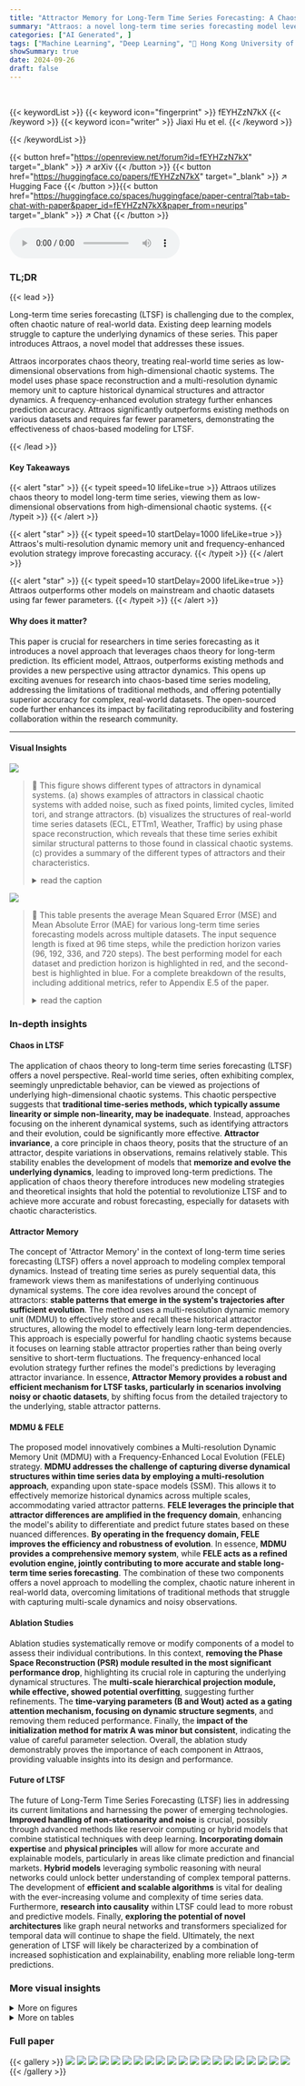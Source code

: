 ```yaml
---
title: "Attractor Memory for Long-Term Time Series Forecasting: A Chaos Perspective"
summary: "Attraos: a novel long-term time series forecasting model leveraging chaos theory, significantly outperforms existing methods by utilizing attractor dynamics for efficient and accurate prediction."
categories: ["AI Generated", ]
tags: ["Machine Learning", "Deep Learning", "🏢 Hong Kong University of Science and Technology",]
showSummary: true
date: 2024-09-26
draft: false
---
```


<br>

{{< keywordList >}}
{{< keyword icon="fingerprint" >}} fEYHZzN7kX {{< /keyword >}}
{{< keyword icon="writer" >}} Jiaxi Hu et el. {{< /keyword >}}
 
{{< /keywordList >}}

{{< button href="https://openreview.net/forum?id=fEYHZzN7kX" target="_blank" >}}
↗ arXiv
{{< /button >}}
{{< button href="https://huggingface.co/papers/fEYHZzN7kX" target="_blank" >}}
↗ Hugging Face
{{< /button >}}{{< button href="https://huggingface.co/spaces/huggingface/paper-central?tab=tab-chat-with-paper&paper_id=fEYHZzN7kX&paper_from=neurips" target="_blank" >}}
↗ Chat
{{< /button >}}




<audio controls>
    <source src="https://ai-paper-reviewer.com/fEYHZzN7kX/podcast.wav" type="audio/wav">
    Your browser does not support the audio element.
</audio>


### TL;DR


{{< lead >}}

Long-term time series forecasting (LTSF) is challenging due to the complex, often chaotic nature of real-world data. Existing deep learning models struggle to capture the underlying dynamics of these series. This paper introduces Attraos, a novel model that addresses these issues.  



Attraos incorporates chaos theory, treating real-world time series as low-dimensional observations from high-dimensional chaotic systems. The model uses phase space reconstruction and a multi-resolution dynamic memory unit to capture historical dynamical structures and attractor dynamics.  A frequency-enhanced evolution strategy further enhances prediction accuracy.  Attraos significantly outperforms existing methods on various datasets and requires far fewer parameters, demonstrating the effectiveness of chaos-based modeling for LTSF.

{{< /lead >}}


#### Key Takeaways

{{< alert "star" >}}
{{< typeit speed=10 lifeLike=true >}} Attraos utilizes chaos theory to model long-term time series, viewing them as low-dimensional observations from high-dimensional chaotic systems. {{< /typeit >}}
{{< /alert >}}

{{< alert "star" >}}
{{< typeit speed=10 startDelay=1000 lifeLike=true >}} Attraos's multi-resolution dynamic memory unit and frequency-enhanced evolution strategy improve forecasting accuracy. {{< /typeit >}}
{{< /alert >}}

{{< alert "star" >}}
{{< typeit speed=10 startDelay=2000 lifeLike=true >}} Attraos outperforms other models on mainstream and chaotic datasets using far fewer parameters. {{< /typeit >}}
{{< /alert >}}

#### Why does it matter?
This paper is crucial for researchers in time series forecasting as it introduces a novel approach that leverages chaos theory for long-term prediction.  Its efficient model, Attraos, outperforms existing methods and provides a new perspective using attractor dynamics.  This opens up exciting avenues for research into chaos-based time series modeling, addressing the limitations of traditional methods, and offering potentially superior accuracy for complex, real-world datasets.  The open-sourced code further enhances its impact by facilitating reproducibility and fostering collaboration within the research community.

------
#### Visual Insights



![](https://ai-paper-reviewer.com/fEYHZzN7kX/figures_1_1.jpg)

> 🔼 This figure shows different types of attractors in dynamical systems. (a) shows examples of attractors in classical chaotic systems with added noise, such as fixed points, limited cycles, limited tori, and strange attractors. (b) visualizes the structures of real-world time series datasets (ECL, ETTm1, Weather, Traffic) by using phase space reconstruction, which reveals that these time series exhibit similar structural patterns to those found in classical chaotic systems. (c) provides a summary of the different types of attractors and their characteristics.
> <details>
> <summary>read the caption</summary>
> Figure 1: (a): Classical chaotic systems with noise. (b): dynamical system structure of real-world datasets. (c): Different types of Attractors. See more figures in Appendix E.1.
> </details>





![](https://ai-paper-reviewer.com/fEYHZzN7kX/tables_6_1.jpg)

> 🔼 This table presents the average Mean Squared Error (MSE) and Mean Absolute Error (MAE) for various long-term time series forecasting models across multiple datasets. The input sequence length is fixed at 96 time steps, while the prediction horizon varies (96, 192, 336, and 720 steps). The best performing model for each dataset and prediction horizon is highlighted in red, and the second-best is highlighted in blue. For a complete breakdown of the results, including additional metrics, refer to Appendix E.5 of the paper.
> <details>
> <summary>read the caption</summary>
> Table 1: Average results of long-term forecasting with an input length of 96 and prediction horizons of {96, 192, 336, 720}. The best performance is in Red, and the second best is in Blue. Full results are in Appendix E.5.
> </details>





### In-depth insights


#### Chaos in LTSF
The application of chaos theory to long-term time series forecasting (LTSF) offers a novel perspective.  Real-world time series, often exhibiting complex, seemingly unpredictable behavior, can be viewed as projections of underlying high-dimensional chaotic systems. This chaotic perspective suggests that **traditional time-series methods, which typically assume linearity or simple non-linearity, may be inadequate**.  Instead, approaches focusing on the inherent dynamical systems, such as identifying attractors and their evolution, could be significantly more effective.  **Attractor invariance**, a core principle in chaos theory, posits that the structure of an attractor, despite variations in observations, remains relatively stable. This stability enables the development of models that **memorize and evolve the underlying dynamics**, leading to improved long-term predictions. The application of chaos theory therefore introduces new modeling strategies and theoretical insights that hold the potential to revolutionize LTSF and to achieve more accurate and robust forecasting, especially for datasets with chaotic characteristics.

#### Attractor Memory
The concept of 'Attractor Memory' in the context of long-term time series forecasting (LTSF) offers a novel approach to modeling complex temporal dynamics.  Instead of treating time series as purely sequential data, this framework views them as manifestations of underlying continuous dynamical systems. The core idea revolves around the concept of attractors: **stable patterns that emerge in the system's trajectories after sufficient evolution**.  The method uses a multi-resolution dynamic memory unit (MDMU) to effectively store and recall these historical attractor structures, allowing the model to effectively learn long-term dependencies.  This approach is especially powerful for handling chaotic systems because it focuses on learning stable attractor properties rather than being overly sensitive to short-term fluctuations. The frequency-enhanced local evolution strategy further refines the model's predictions by leveraging attractor invariance. In essence, **Attractor Memory provides a robust and efficient mechanism for LTSF tasks, particularly in scenarios involving noisy or chaotic datasets**, by shifting focus from the detailed trajectory to the underlying, stable attractor patterns.

#### MDMU & FELE
The proposed model innovatively combines a Multi-resolution Dynamic Memory Unit (MDMU) with a Frequency-Enhanced Local Evolution (FELE) strategy.  **MDMU addresses the challenge of capturing diverse dynamical structures within time series data by employing a multi-resolution approach**, expanding upon state-space models (SSM). This allows it to effectively memorize historical dynamics across multiple scales, accommodating varied attractor patterns.  **FELE leverages the principle that attractor differences are amplified in the frequency domain**, enhancing the model's ability to differentiate and predict future states based on these nuanced differences. **By operating in the frequency domain, FELE improves the efficiency and robustness of evolution**.  In essence, **MDMU provides a comprehensive memory system**, while **FELE acts as a refined evolution engine, jointly contributing to more accurate and stable long-term time series forecasting**. The combination of these two components offers a novel approach to modelling the complex, chaotic nature inherent in real-world data, overcoming limitations of traditional methods that struggle with capturing multi-scale dynamics and noisy observations.

#### Ablation Studies
Ablation studies systematically remove or modify components of a model to assess their individual contributions.  In this context, **removing the Phase Space Reconstruction (PSR) module resulted in the most significant performance drop**, highlighting its crucial role in capturing the underlying dynamical structures.  The **multi-scale hierarchical projection module, while effective, showed potential overfitting**, suggesting further refinements. The **time-varying parameters (B and Wout) acted as a gating attention mechanism, focusing on dynamic structure segments**, and removing them reduced performance.   Finally, the **impact of the initialization method for matrix A was minor but consistent**, indicating the value of careful parameter selection. Overall, the ablation study demonstrably proves the importance of each component in Attraos, providing valuable insights into its design and performance.

#### Future of LTSF
The future of Long-Term Time Series Forecasting (LTSF) lies in addressing its current limitations and harnessing the power of emerging technologies.  **Improved handling of non-stationarity and noise** is crucial, possibly through advanced methods like reservoir computing or hybrid models that combine statistical techniques with deep learning.  **Incorporating domain expertise** and **physical principles** will allow for more accurate and explainable models, particularly in areas like climate prediction and financial markets.  **Hybrid models** leveraging symbolic reasoning with neural networks could unlock better understanding of complex temporal patterns. The development of **efficient and scalable algorithms** is vital for dealing with the ever-increasing volume and complexity of time series data.  Furthermore, **research into causality** within LTSF could lead to more robust and predictive models.  Finally, **exploring the potential of novel architectures** like graph neural networks and transformers specialized for temporal data will continue to shape the field.  Ultimately, the next generation of LTSF will likely be characterized by a combination of increased sophistication and explainability, enabling more reliable long-term predictions.


### More visual insights

<details>
<summary>More on figures
</summary>


![](https://ai-paper-reviewer.com/fEYHZzN7kX/figures_2_1.jpg)

> 🔼 This figure illustrates the overall architecture of the Attraos model for long-term time series forecasting. It shows how the model uses Phase Space Reconstruction (PSR) to recover the underlying dynamical structures from historical data, employs a Multi-resolution Dynamic Memory Unit (MDMU) to memorize these structures, and uses a frequency-enhanced local evolution strategy to predict future states.
> <details>
> <summary>read the caption</summary>
> Figure 2: Overall architecture of Attraos. Initially, the PSR technique is employed to restore the underlying dynamical structures from historical data {zi}. Subsequently, the dynamical system trajectory is fed into MDMU, projected onto polynomial space Gỗ using a time window θ and polynomial order N. Gradually, a hierarchical projection is performed to obtain more macroscopic memories of the dynamical system structure. Finally, local evolution operator K(i) in the frequency domain is employed to obtain future state, thereby for the prediction.
> </details>



![](https://ai-paper-reviewer.com/fEYHZzN7kX/figures_3_1.jpg)

> 🔼 This figure illustrates the overall architecture of the Attraos model for long-term time series forecasting.  The model consists of three main stages: 1) Phase Space Reconstruction (PSR) to reconstruct the underlying dynamical system from the input time series, 2) a Multi-resolution Dynamic Memory Unit (MDMU) to memorize the multi-scale dynamical structures using a hierarchical projection into polynomial function spaces, and 3) a frequency-enhanced local evolution strategy that operates in the frequency domain to predict future states.
> <details>
> <summary>read the caption</summary>
> Figure 2: Overall architecture of Attraos. Initially, the PSR technique is employed to restore the underlying dynamical structures from historical data {zi}. Subsequently, the dynamical system trajectory is fed into MDMU, projected onto polynomial space Gỗ using a time window @ and polynomial order N. Gradually, a hierarchical projection is performed to obtain more macroscopic memories of the dynamical system structure. Finally, local evolution operator K(i) in the frequency domain is employed to obtain future state, thereby for the prediction.
> </details>



![](https://ai-paper-reviewer.com/fEYHZzN7kX/figures_4_1.jpg)

> 🔼 This figure shows the discretization of continuous polynomial approximation, the multi-scale dynamic memory unit (MDMU) that projects dynamical structures onto orthogonal subspaces, and the efficient computation methods used in the Attraos model, including sequential computation and Blelloch's scan algorithm.
> <details>
> <summary>read the caption</summary>
> Figure 3: (a) Discretization of continuous polynomial approximation for sequence data. g represents the optimal polynomial constructed from polynomial bases. (b) MDMU projects the dynamical structure onto different orthogonal subspaces G and S. (c) Sequential computation for Eq. (2a) in O(L) time complexity. (d) Blelloch Scan Algorithm O(logL) by storing intermediate results.
> </details>



![](https://ai-paper-reviewer.com/fEYHZzN7kX/figures_4_2.jpg)

> 🔼 This figure shows the overall architecture of the Attraos model, which is composed of several key components: Phase Space Reconstruction (PSR), Multi-resolution Dynamic Memory Unit (MDMU), and Frequency-enhanced Local Evolution.  PSR first transforms the input time series data into a higher-dimensional representation to capture the underlying dynamical structure. This representation is then fed into MDMU, which uses a multi-resolution approach to memorize diverse dynamical patterns. Finally, the model uses a frequency-enhanced local evolution strategy to predict future states based on learned dynamical structures in the frequency domain. 
> <details>
> <summary>read the caption</summary>
> Figure 2: Overall architecture of Attraos. Initially, the PSR technique is employed to restore the underlying dynamical structures from historical data {zi}. Subsequently, the dynamical system trajectory is fed into MDMU, projected onto polynomial space Gỗ using a time window @ and polynomial order N. Gradually, a hierarchical projection is performed to obtain more macroscopic memories of the dynamical system structure. Finally, local evolution operator K(i) in the frequency domain is employed to obtain future state, thereby for the prediction.
> </details>



![](https://ai-paper-reviewer.com/fEYHZzN7kX/figures_4_3.jpg)

> 🔼 This figure illustrates the discretization of continuous polynomial approximation, the multi-scale dynamic memory unit (MDMU) and efficient computation methods for the dynamical representation in Attraos.  Panel (a) shows the discretization process. Panel (b) depicts how MDMU projects dynamical structures onto different orthogonal subspaces. Panels (c) and (d) compare sequential computation and Blelloch scan algorithm for efficient computation.
> <details>
> <summary>read the caption</summary>
> Figure 3: (a) Discretization of continuous polynomial approximation for sequence data. g represents the optimal polynomial constructed from polynomial bases. (b) MDMU projects the dynamical structure onto different orthogonal subspaces G and S. (c) Sequential computation for Eq. (2a) in O(L) time complexity. (d) Blelloch tree scanning for Eq. (2a) in O(logL) by storing intermediate results.
> </details>



![](https://ai-paper-reviewer.com/fEYHZzN7kX/figures_4_4.jpg)

> 🔼 This figure illustrates the overall architecture of the Attraos model for long-term time series forecasting. It shows how the model processes input time series data through several key steps: Phase Space Reconstruction (PSR), Multi-resolution Dynamic Memory Unit (MDMU), and Frequency-enhanced Local Evolution.  The PSR step reconstructs the underlying dynamical structures from the input time series. Then, MDMU projects this onto a polynomial space using a time window and polynomial order for hierarchical projection in order to obtain more macroscopic memories of the dynamical system structure. Finally, the frequency-enhanced local evolution operator predicts future states in the frequency domain, resulting in the output time series prediction.
> <details>
> <summary>read the caption</summary>
> Figure 2: Overall architecture of Attraos. Initially, the PSR technique is employed to restore the underlying dynamical structures from historical data {zi}. Subsequently, the dynamical system trajectory is fed into MDMU, projected onto polynomial space Gỗ using a time window @ and polynomial order N. Gradually, a hierarchical projection is performed to obtain more macroscopic memories of the dynamical system structure. Finally, local evolution operator K(2) in the frequency domain is employed to obtain future state, thereby for the prediction.
> </details>



![](https://ai-paper-reviewer.com/fEYHZzN7kX/figures_9_1.jpg)

> 🔼 This figure compares the training time and test loss of various long-term time series forecasting models, including Attraos (both explicit and implicit versions), against several baselines. The size of each circle represents the number of model parameters. Attraos demonstrates superior performance with significantly fewer parameters compared to other models, particularly PatchTST.
> <details>
> <summary>read the caption</summary>
> Figure 4: Complexity analysis.
> </details>



![](https://ai-paper-reviewer.com/fEYHZzN7kX/figures_9_2.jpg)

> 🔼 This figure illustrates the overall architecture of Attraos, showing how it discretizes continuous polynomial approximation, uses the Multi-resolution Dynamic Memory Unit (MDMU) for dynamical representation, performs sequential and Blelloch scan algorithms for computation, and projects the dynamical structure onto orthogonal subspaces.
> <details>
> <summary>read the caption</summary>
> Figure 3: (a) Discretization of continuous polynomial approximation for sequence data. g represents the optimal polynomial constructed from polynomial bases. (b) MDMU projects the dynamical structure onto different orthogonal subspaces G and S. (c) Sequential computation for Eq. (2a) in O(L) time complexity. (d) Blelloch Scan Algorithm O(logL)
> </details>



![](https://ai-paper-reviewer.com/fEYHZzN7kX/figures_22_1.jpg)

> 🔼 This figure visualizes the phase space structures of various real-world time series datasets. Each row represents a different dataset, showing both the original time series data (left) and its corresponding 3D phase space representation (right).  The 3D phase space plots illustrate the trajectories of the data points, revealing the underlying dynamical structures and attractor patterns. Note that due to visualization limitations, the attractors for the time series might be of higher dimensions. Only slices of the attractors in the first three dimensions are shown.
> <details>
> <summary>read the caption</summary>
> Figure 6: Dynamic structures of real-world data
> </details>



![](https://ai-paper-reviewer.com/fEYHZzN7kX/figures_23_1.jpg)

> 🔼 This figure demonstrates the simulation process of generating time series data from a high-dimensional chaotic system (Lorenz96). (a) shows the trajectory of the Lorenz63 system in a 3D phase space. (b) illustrates how the 40D Lorenz96 system is mapped to a 3D space using a random initialized linear neural network, which represents the observation function h. The visualization in (b) shows a chaotic system trajectory in 3D. Finally, (c) presents a 1D visualization of the three dimensions obtained from the mapping process.
> <details>
> <summary>read the caption</summary>
> Figure 7: Simulation for Lorenz96
> </details>



![](https://ai-paper-reviewer.com/fEYHZzN7kX/figures_24_1.jpg)

> 🔼 This figure shows the performance comparison of two methods (Hippo-RNN and Hippo-GTF) using MSE as the metric. The left subplot displays the results for the Lorenzo96 dataset, while the right subplot shows the results for the Weather dataset. The x-axis represents the forecasting window length, and the y-axis represents the MSE values. The results demonstrate the impact of teaching forcing on the predictive performance of the methods.
> <details>
> <summary>read the caption</summary>
> Figure 8: Performance comparison about teaching forcing, measured by MSE. Left: Lorenzo96 dataset. Right: Weather dataset.
> </details>



</details>




<details>
<summary>More on tables
</summary>


![](https://ai-paper-reviewer.com/fEYHZzN7kX/tables_7_1.jpg)
> 🔼 This table presents the average Mean Squared Error (MSE) and Mean Absolute Error (MAE) for various long-term time series forecasting models across multiple datasets.  The input sequence length is 96 time steps and the prediction horizons are 96, 192, 336, and 720 steps. The best and second-best performing models for each dataset and prediction horizon are highlighted in red and blue respectively.  More detailed results are provided in Appendix E.5.
> <details>
> <summary>read the caption</summary>
> Table 1: Average results of long-term forecasting with an input length of 96 and prediction horizons of {96, 192, 336, 720}. The best performance is in Red, and the second best is in Blue. Full results are in Appendix E.5.
> </details>

![](https://ai-paper-reviewer.com/fEYHZzN7kX/tables_7_2.jpg)
> 🔼 This table presents the average Mean Squared Error (MSE) and Mean Absolute Error (MAE) for various long-term time series forecasting models on eight benchmark datasets.  The input sequence length was 96 time steps, and the prediction horizons were 96, 192, 336, and 720 steps.  The best and second-best results for each dataset and prediction horizon are highlighted in red and blue respectively.  Complete results can be found in Appendix E.5.
> <details>
> <summary>read the caption</summary>
> Table 1: Average results of long-term forecasting with an input length of 96 and prediction horizons of {96, 192, 336, 720}. The best performance is in Red, and the second best is in Blue. Full results are in Appendix E.5.
> </details>

![](https://ai-paper-reviewer.com/fEYHZzN7kX/tables_8_1.jpg)
> 🔼 This table presents the results of an ablation study conducted on the Attraos model. It shows the impact of removing each module of the model (PSR, MS, TV, SPA, and FE) individually on the model's performance, measured by Mean Squared Error (MSE) and Mean Absolute Error (MAE). The results are shown for different prediction horizons (96, 192, 336, and 720) and aggregated as average for two datasets, ETTh1 and Weather. Red color indicates performance improvement, while blue indicates performance decline compared to the full model.
> <details>
> <summary>read the caption</summary>
> Table 3: Results of ablation study. 'w/o' denotes without. PSR: Phase Space Reconstruction; MS: Multi-scale hierarchical projection; TV: Time-varying B and Wout; SPA: Specially initialized A; FE: Frequency Evolution. Red/Blue denotes the performance improvement/decline.
> </details>

![](https://ai-paper-reviewer.com/fEYHZzN7kX/tables_8_2.jpg)
> 🔼 This table presents the average Mean Squared Error (MSE) and Mean Absolute Error (MAE) of different long-term time series forecasting models on eight benchmark datasets, with input length of 96 and prediction horizons ranging from 96 to 720.  The best and second-best performing models for each dataset and horizon are highlighted in red and blue, respectively.  Further details are provided in Appendix E.5.
> <details>
> <summary>read the caption</summary>
> Table 1: Average results of long-term forecasting with an input length of 96 and prediction horizons of {96, 192, 336, 720}. The best performance is in Red, and the second best is in Blue. Full results are in Appendix E.5.
> </details>

![](https://ai-paper-reviewer.com/fEYHZzN7kX/tables_9_1.jpg)
> 🔼 This table presents the average Mean Squared Error (MSE) and Mean Absolute Error (MAE) for various long-term time series forecasting models on eight benchmark datasets (ETTh1, ETTh2, ETTm1, ETTm2, Exchange, Crypto, Weather, and ECL). The input length for all models was 96 time steps, and the prediction horizons were 96, 192, 336, and 720. The best performing model for each dataset and horizon is highlighted in red, while the second-best is in blue.  The full results, including additional metrics, are provided in Appendix E.5.
> <details>
> <summary>read the caption</summary>
> Table 1: Average results of long-term forecasting with an input length of 96 and prediction horizons of {96, 192, 336, 720}. The best performance is in Red, and the second best is in Blue. Full results are in Appendix E.5.
> </details>

![](https://ai-paper-reviewer.com/fEYHZzN7kX/tables_22_1.jpg)
> 🔼 This table presents the average Mean Squared Error (MSE) and Mean Absolute Error (MAE) for various long-term time series forecasting models on eight different datasets.  The input sequence length was 96 time steps, and predictions were made for horizons of 96, 192, 336, and 720 steps. The best-performing model for each dataset and prediction horizon is highlighted in red, and the second-best is in blue.  Detailed results, including all metrics for all prediction horizons can be found in Appendix E.5. The table compares Attraos to several existing state-of-the-art methods.
> <details>
> <summary>read the caption</summary>
> Table 1: Average results of long-term forecasting with an input length of 96 and prediction horizons of {96, 192, 336, 720}. The best performance is in Red, and the second best is in Blue. Full results are in Appendix E.5.
> </details>

![](https://ai-paper-reviewer.com/fEYHZzN7kX/tables_25_1.jpg)
> 🔼 This table presents the results of a multivariate long-term time series forecasting experiment using various models on mainstream datasets.  The input sequence length was 96, and prediction horizons were 96, 192, 336, and 720.  The best-performing model is highlighted in boldface, with the second-best underlined. The lower portion of the table shows results from a variant using kernel functions for multivariate handling.
> <details>
> <summary>read the caption</summary>
> Table 7: Multivariate long-term series forecasting results in mainstream datasets with input length is 96 and prediction horizons are {96, 192, 336, 720}. The best model is in boldface, and the second best is underlined. The bottom part introduces the variable Kernel for multivariate variables.
> </details>

</details>




### Full paper

{{< gallery >}}
<img src="https://ai-paper-reviewer.com/fEYHZzN7kX/1.png" class="grid-w50 md:grid-w33 xl:grid-w25" />
<img src="https://ai-paper-reviewer.com/fEYHZzN7kX/2.png" class="grid-w50 md:grid-w33 xl:grid-w25" />
<img src="https://ai-paper-reviewer.com/fEYHZzN7kX/3.png" class="grid-w50 md:grid-w33 xl:grid-w25" />
<img src="https://ai-paper-reviewer.com/fEYHZzN7kX/4.png" class="grid-w50 md:grid-w33 xl:grid-w25" />
<img src="https://ai-paper-reviewer.com/fEYHZzN7kX/5.png" class="grid-w50 md:grid-w33 xl:grid-w25" />
<img src="https://ai-paper-reviewer.com/fEYHZzN7kX/6.png" class="grid-w50 md:grid-w33 xl:grid-w25" />
<img src="https://ai-paper-reviewer.com/fEYHZzN7kX/7.png" class="grid-w50 md:grid-w33 xl:grid-w25" />
<img src="https://ai-paper-reviewer.com/fEYHZzN7kX/8.png" class="grid-w50 md:grid-w33 xl:grid-w25" />
<img src="https://ai-paper-reviewer.com/fEYHZzN7kX/9.png" class="grid-w50 md:grid-w33 xl:grid-w25" />
<img src="https://ai-paper-reviewer.com/fEYHZzN7kX/10.png" class="grid-w50 md:grid-w33 xl:grid-w25" />
<img src="https://ai-paper-reviewer.com/fEYHZzN7kX/11.png" class="grid-w50 md:grid-w33 xl:grid-w25" />
<img src="https://ai-paper-reviewer.com/fEYHZzN7kX/12.png" class="grid-w50 md:grid-w33 xl:grid-w25" />
<img src="https://ai-paper-reviewer.com/fEYHZzN7kX/13.png" class="grid-w50 md:grid-w33 xl:grid-w25" />
<img src="https://ai-paper-reviewer.com/fEYHZzN7kX/14.png" class="grid-w50 md:grid-w33 xl:grid-w25" />
<img src="https://ai-paper-reviewer.com/fEYHZzN7kX/15.png" class="grid-w50 md:grid-w33 xl:grid-w25" />
<img src="https://ai-paper-reviewer.com/fEYHZzN7kX/16.png" class="grid-w50 md:grid-w33 xl:grid-w25" />
<img src="https://ai-paper-reviewer.com/fEYHZzN7kX/17.png" class="grid-w50 md:grid-w33 xl:grid-w25" />
<img src="https://ai-paper-reviewer.com/fEYHZzN7kX/18.png" class="grid-w50 md:grid-w33 xl:grid-w25" />
<img src="https://ai-paper-reviewer.com/fEYHZzN7kX/19.png" class="grid-w50 md:grid-w33 xl:grid-w25" />
<img src="https://ai-paper-reviewer.com/fEYHZzN7kX/20.png" class="grid-w50 md:grid-w33 xl:grid-w25" />
{{< /gallery >}}